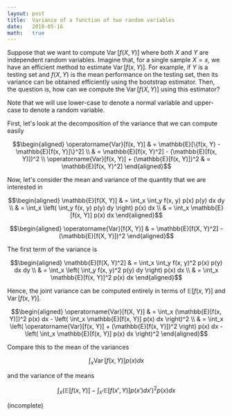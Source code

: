 ```yaml
---
layout: post
title:  Variance of a function of two random variables
date:   2018-05-16
math:   true
---
```


Suppose that we want to compute $\operatorname{Var}[f(X, Y)]$ where both $X$ and $Y$ are independent random variables.
Imagine that, for a single sample $X = x$, we have an efficient method to estimate $\operatorname{Var}[f(x, Y)]$.
For example, if $Y$ is a testing set and $f(X, Y)$ is the mean performance on the testing set, then its variance can be obtained efficiently using the bootstrap estimator.
Then, the question is, how can we compute the $\operatorname{Var}[f(X, Y)]$ using this estimator?

Note that we will use lower-case to denote a normal variable and upper-case to denote a random variable.

First, let's look at the decomposition of the variance that we can compute easily

$$\begin{aligned}
\operatorname{Var}[f(x, Y)] & = \mathbb{E}[\{f(x, Y) - \mathbb{E}[f(x, Y)]\}^2] \\
& = \mathbb{E}[f(x, Y)^2] - (\mathbb{E}[f(x, Y)])^2 \\
\operatorname{Var}[f(x, Y)] + (\mathbb{E}[f(x, Y)])^2 & = \mathbb{E}[f(x, Y)^2]
\end{aligned}$$

Now, let's consider the mean and variance of the quantity that we are interested in

$$\begin{aligned}
\mathbb{E}[f(X, Y)] & = \int_x \int_y f(x, y) p(x) p(y) dx dy \\
& = \int_x \left( \int_y f(x, y) p(y) dy \right) p(x) dx \\
& = \int_x \mathbb{E}[f(x, Y)] p(x) dx
\end{aligned}$$

$$\begin{aligned}
\operatorname{Var}[f(X, Y)] & = \mathbb{E}[f(X, Y)^2] - (\mathbb{E}[f(X, Y)])^2
\end{aligned}$$

The first term of the variance is

$$\begin{aligned}
\mathbb{E}[f(X, Y)^2] & = \int_x \int_y f(x, y)^2 p(x) p(y) dx dy \\
& = \int_x \left( \int_y f(x, y)^2 p(y) dy \right) p(x) dx \\
& = \int_x \mathbb{E}[f(x, Y)]^2 p(x) dx
\end{aligned}$$

Hence, the joint variance can be computed entirely in terms of $\mathbb{E}[f(x, Y)]$ and $\operatorname{Var}[f(x, Y)]$.

$$\begin{aligned}
\operatorname{Var}[f(X, Y)] & = \int_x (\mathbb{E}[f(x, Y)])^2 p(x) dx - \left( \int_x \mathbb{E}[f(x, Y)] p(x) dx \right)^2 \\
& = \int_x \left( \operatorname{Var}[f(x, Y)] + (\mathbb{E}[f(x, Y)])^2 \right) p(x) dx - \left( \int_x \mathbb{E}[f(x, Y)] p(x) dx \right)^2
\end{aligned}$$

Compare this to the mean of the variances

$$\int_x \operatorname{Var}[f(x, Y)]  p(x) dx$$

and the variance of the means

$$\int_x \left( \mathbb{E}[f(x, Y)] - \int_{x'} \mathbb{E}[f(x', Y)] p(x') dx' \right)^{2} p(x) dx$$

(incomplete)
